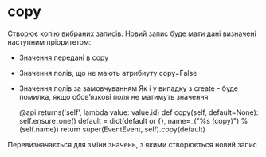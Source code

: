 
copy
==========================================================

Створює копію вибраних записів. Новий запис буде мати дані визначені наступним пріоритетом:
-	Значення передані в copy
-	Значення полів, що не мають атрибиуту copy=False
-	Значення полів за замовчуванням
Як і у випадку з create - буде помилка, якщо обов’язкові поля не матимуть значення

      @api.returns('self', lambda value: value.id)
      def copy(self, default=None):
         self.ensure_one()
         default = dict(default or {}, name=_("%s (copy)") % (self.name))
         return super(EventEvent, self).copy(default)

Перевизначається для зміни значень, з якими створюється новий запис


